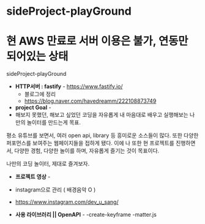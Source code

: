 # sideProject-playGround
# 현 AWS 만료로 서버 이용은 불가, 연동만 되어있는 상태

sideProject-playGround
- **HTTP서버 : fastify** - https://www.fastify.io/
  - 블로그에 정리 
  - https://blog.naver.com/havedreamm/222108873749
- **project Goal** -
 - 해보지 못했던, 해보고 싶었던 코딩을 자유롭게 내 마음대로 배우고 실행해보는 나만의 놀이터를 만드는게 목표.

평소 유튜브를 보면서, 여러 open api, library 등 흥미로운 소스들이 많다. 또한 다양한 퍼포먼스를 보여주는 웹페이지들을 접하게 됐다.
이에 나 또한 현 프로젝트를 진행하면서, 다양한 경험, 다양한 놀이를 하며, 자유롭게 즐기는 것이 목표이다.

나만의 코딩 놀이터, 제대로 즐겨보자.

- **프로젝트 영상** -
 - instagram으로 관리 ( 배경음악 O )
 - https://www.instagram.com/dev_u_sang/

- **사용 라이브러리 || OpenAPI** -
 -create-keyframe
 -matter.js
